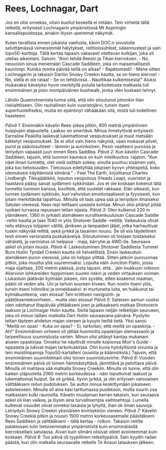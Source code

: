 # Rees, Lochnagar, Dart

Jos en olisi onnekas, olisin kuollut keskellä ei mitään. Tein virheitä tällä retkellä, erityisesti Lochnagarin ympäristössä Mt Aspiringin kansallispuistossa, ainakin löysin upeimmat näkymät.

Kuten tavallista ennen jokaista vaellusta, kävin DOC:n sivustolla selvittämässä viimeisimmät hälytykset, reittiolosuhteet, sääennusteet ja sain topo50-karttoja. Tällä kertaa tapasin vakavasti otettavan kulkijan, joka oli utelias aikeistani. Sanoin: "Aion tehdä Reesin ja Tikan kierroksen. - No, neuvoisin sinua menemään Cascade Saddleen, joka on maisemallisesti kauniimpi. Kuinka monta päivää teillä on aikaa? - Rajattomasti! - Mene sitten Lochnagariin ja takaisin Dartiin Snowy Creekin kautta, se on hieno kierros! - No, siellä ei ole rataa! - Se on tehtävissä... Nauttikaa kulkemisesta!" Aluksi mukavaksi kävelyksi hyvin merkityllä polulla tarkoitetusta matkasta tuli ensimmäinen ja pisin monipäiväinen bushwalk, jonka olen koskaan tehnyt.

Lähdin Queenstownista tunne siitä, että olin sitoutunut johonkin liian riskialttiiseen. Olin rauhallinen kuin vuoristojärvi, tunsin itseni superhuolelliseksi, mutta en epäröinyt vähääkään sitä, mistä tuli todellinen haasteeni.

*Päivä 1:* Ensinnäkin kävelin Rees-jokea pitkin, 800 metriä ympäröivien huippujen alapuolella. Laakso on sinertävä. Minua ihmetyttivät erityisesti Earnslow Peakilta laskevat lukemattomat vesiputoukset ja muut metsään kätketyt vesiputoukset. Se ei ollut vain hieno näkymä, vaan mukavat pilvet, purot ja sääolosuhteet - lämmin ja aurinkoinen. Pesin vaatteeni purossa ja leiriydyin vapaasti juuri ennen Rees Saddlea.
*Päivä 2:* Kun kävelin Cascade Saddleen, tajusin, että luonnon kauneus on kuin mielikuvitus: rajaton. "Kun näet ilman tunnetta, olet vielä osittain sokea; sinulta puuttuu sisäinen valo, joka tuo tietoisuuden. Tietoisuus edellyttää jokaisen kyvyn yhteispeliä, koko olemuksesi käyttämistä silmänä." - Feel The Earth, kirjoittanut Charles Lindbergh. Tikkajäätikkö, loputon vesiputous (Heads Leap), vuoristot ja haastava pääsy saivat sydämeni sykkimään. Jos et ole koskaan kokenut tätä tunnetta luonnon kanssa, kuvittele, että suutelet rakkaasi. Elän oikeasti, kun tunnen sydämeni sykkivän, kun vahvistun emotionaalisesti ja fyysisesti, kun jotain merkittävää tapahtuu. Minulla oli taas upea sää ja leiriydyin ilmaiseksi Satulan vieressä. Keas repi telttaani useasta kohtaa. Minun olisi pitänyt pitää ruokani turvassa repussani teltan sijasta.
*Päivä 3:* Olen kulkenut 220 m ylämäkeen, 1360 m jyrkästi alamäkeen surullisenkuuluisan Cascade Saddle -reitin kautta ja taas 1040 m ylös Shotover Saddle -reitillä. Vaikeuksia olivat reilu etäisyys tolppien välillä, jäniksen ja lampaiden jäljet, jotka harhauttivat tuskin näkyvää reittiä, sekä jyrkkä ja tasainen nousu. Se oli siis täydellinen testi ennen varsinaista puskakävelyä. Sitoutuminen oli tosiaan toistaiseksi vähäistä, ja varmistus oli helppoa - maja, kärrytie ja 4WD-tie. Seuraava askel oli jotain muuta.
*Päivä 4:* Laskeutuminen Shotover Saddlesta Tummel Burn Hutiin Tyndall Creekin kautta oli helvetillistä. Ensin laskeuduin alamäkeen puron vieressä, joka oli helppo ylittää. Sitten jatkoin purouomaa pitkin, joka muuttui yhä suuremmaksi. Lopulta näin Junction Flatin, jossa maja sijaitsee, 200 metrin päässä, josta tajusin, että... jäin loukkuun rotkoon. Aliarvioin lohkareiden hyppimisen suuren riskin ja veden virtauksen voiman. Liukastuin jäätävän kylmään jokeen, niin syvälle, etten koskenut maahan, pääni oli veden alla. Uin ja tartuin suureen kiveen. Kun nostin itseni ylös, tunsin itseni hölmöksi ja onnekkaaksi: ei murtuneita luita, en hukkunut tai kylmäkuolleena, vain elossa! Tein kriittisen navigointi- ja päätöksentekovirheen... mutta olen elossa!
*Päivä 5:* Sateisen aamun vuoksi olen odottanut iltapäivää ylittääkseni joen ja jatkaakseni matkaa Shotoverin laakson ja Lochnagar Hutin kautta. Siellä tapasin neljän retkeilijän seurueen, joka oli minun laillani matkalla Dart Hutiin seuraavana päivänä. Pystytin teltan täyteen ahdetun majan viereen ja kysyin heiltä tietä. Yksi sanoi: "Meillä on opas! - Kuka on opas? - Ei, tarkoitan, että meillä on opaskirja. - Ah!" Ensimmäinen virheeni oli jättää huomiotta opaskirjan olemassaolo ja tarpeellisuus suunnistusta varten. Minun olisi pitänyt kantaa mukanani alueen opaskirjaa. Onneksi he näyttivät minulle kopionsa Moir's Guide -oppaasta ja lukivat majan tarkoituskirjaa. Otin kuvia hyödyllisistä sivuista ja tein muistiinpanoja Topo50-kartalleni (suuntia ja käännöksiä.) Tajusin, että ensimmäinen suunnitelmani olisi toinen suunnistusvirhe.
*Päivä 6:* Vuoden ensimmäinen päivä oli toinen hämmästyttävä, jännittävä ja pelottava päivä. Minulla oli mahtava sää matkalla Snowy Creekiin. Minulla oli tunne, että olin kaiken yläpuolella 2060 metrin korkeudessa - näin loputtomat laaksot ja lukemattomat huiput. Se oli jyrkkä, hyvin jyrkkä, ja olin erityisen varovainen välttääkseni reilun pudotuksen. Se auttoi minua keskittymään jokaiseen askeleeseen. Minulla oli aina käsi tarttumassa pusikkoon, mutta suurin osa matkastani kulki raunioilla. Kävelin muutaman kerran takaisin, kun seuraava askel oli liian vaikea, ja löysin aina turvallisempia vaihtoehtoja. Lumella kulkevat osuudet olivat onneksi tasaisia ja lyhyitä, ihan ok ilman sauvoja. Leiriydyin Snowy Creekin yksinäisen kiviröykkiön viereen.
*Päivä 7:* Kävelin Snowy Creekiä pitkin ja nousin 1500 metrin korkeusasemalle päästäkseni Rees Saddleen ja välttääkseni - tällä kertaa - rotkon. Takaisin reitille palatessani tulin tietoisemmaksi ympäristöstä kuin ensimmäisellä kierroksellani satulassa. Aivan kuin silmäni olisivat olleet avoimemmat kuin koskaan.
*Päivä 8:* Tuo päivä oli tyypillinen retkeilypäivä. Sain kyydin radan päästä, kun olin matkalla seuraavalle retkelle Te Anaun latauksen jälkeen.
